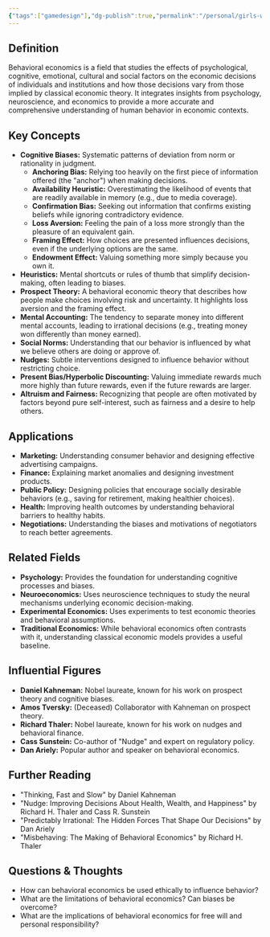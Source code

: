```yaml
---
{"tags":["gamedesign"],"dg-publish":true,"permalink":"/personal/girls-who-game/game-design-notes/game-psychology/behavioral-economics/","dgPassFrontmatter":true}
---
```


## Definition

Behavioral economics is a field that studies the effects of psychological, cognitive, emotional, cultural and social factors on the economic decisions of individuals and institutions and how those decisions vary from those implied by classical economic theory. It integrates insights from psychology, neuroscience, and economics to provide a more accurate and comprehensive understanding of human behavior in economic contexts.

## Key Concepts

*   **Cognitive Biases:** Systematic patterns of deviation from norm or rationality in judgment.
    *   **Anchoring Bias:** Relying too heavily on the first piece of information offered (the "anchor") when making decisions.
    *   **Availability Heuristic:** Overestimating the likelihood of events that are readily available in memory (e.g., due to media coverage).
    *   **Confirmation Bias:** Seeking out information that confirms existing beliefs while ignoring contradictory evidence.
    *   **Loss Aversion:** Feeling the pain of a loss more strongly than the pleasure of an equivalent gain.
    *   **Framing Effect:** How choices are presented influences decisions, even if the underlying options are the same.
    *   **Endowment Effect:** Valuing something more simply because you own it.
*   **Heuristics:** Mental shortcuts or rules of thumb that simplify decision-making, often leading to biases.
*   **Prospect Theory:** A behavioral economic theory that describes how people make choices involving risk and uncertainty. It highlights loss aversion and the framing effect.
*   **Mental Accounting:** The tendency to separate money into different mental accounts, leading to irrational decisions (e.g., treating money won differently than money earned).
*   **Social Norms:** Understanding that our behavior is influenced by what we believe others are doing or approve of.
*   **Nudges:** Subtle interventions designed to influence behavior without restricting choice.
*   **Present Bias/Hyperbolic Discounting:** Valuing immediate rewards much more highly than future rewards, even if the future rewards are larger.
*   **Altruism and Fairness:** Recognizing that people are often motivated by factors beyond pure self-interest, such as fairness and a desire to help others.

## Applications

*   **Marketing:** Understanding consumer behavior and designing effective advertising campaigns.
*   **Finance:** Explaining market anomalies and designing investment products.
*   **Public Policy:** Designing policies that encourage socially desirable behaviors (e.g., saving for retirement, making healthier choices).
*   **Health:** Improving health outcomes by understanding behavioral barriers to healthy habits.
*   **Negotiations:** Understanding the biases and motivations of negotiators to reach better agreements.

## Related Fields

*   **Psychology:** Provides the foundation for understanding cognitive processes and biases.
*   **Neuroeconomics:** Uses neuroscience techniques to study the neural mechanisms underlying economic decision-making.
*   **Experimental Economics:** Uses experiments to test economic theories and behavioral assumptions.
*   **Traditional Economics:** While behavioral economics often contrasts with it, understanding classical economic models provides a useful baseline.

## Influential Figures

*   **Daniel Kahneman:** Nobel laureate, known for his work on prospect theory and cognitive biases.
*   **Amos Tversky:** (Deceased) Collaborator with Kahneman on prospect theory.
*   **Richard Thaler:** Nobel laureate, known for his work on nudges and behavioral finance.
*   **Cass Sunstein:** Co-author of "Nudge" and expert on regulatory policy.
*   **Dan Ariely:** Popular author and speaker on behavioral economics.

## Further Reading

*   "Thinking, Fast and Slow" by Daniel Kahneman
*   "Nudge: Improving Decisions About Health, Wealth, and Happiness" by Richard H. Thaler and Cass R. Sunstein
*   "Predictably Irrational: The Hidden Forces That Shape Our Decisions" by Dan Ariely
*   "Misbehaving: The Making of Behavioral Economics" by Richard H. Thaler

## Questions & Thoughts

*   How can behavioral economics be used ethically to influence behavior?
*   What are the limitations of behavioral economics? Can biases be overcome?
*   What are the implications of behavioral economics for free will and personal responsibility?
